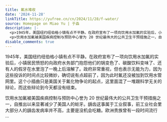 ```yaml
---
title: 氟水难收
date: '2024-11-28'
linkTitle: https://yufree.cn/cn/2024/11/28/f-water/
source: Homepage on Miao Yu | 于淼
description: |-
  <p>1945年，美国纽约纽伯格小镇有点不平静。在政府宣布了一项向饮用水加氟的实验后，小镇居民愤怒的向政府水务部门抱怨他们的锅变色了、碳酸饮料变味了、还有人的假牙在水里泡了一晚上后溶解了。政府非常重视，但也表示无能为力，因为这些投诉的时间点比较微妙，确切说有点超前了，因为此时氟还没被加到饮用水管网里。这个小插曲只是美国关于氟化物争论的起点，这里面混了一堆跟科学无关的辩论，而这些辩论到今天都没有结束。</p>
  <p>饮用水加氟被美国疾病控制与预防中心誉为 20 世纪最伟大的公共卫生干预措施之一，自推出以来显著减少了美国人的蛀牙。龋齿这事属于工业叙事，前工业社会里大部分人的龋齿发病率并不高，主要是没机会吃糖。欧洲贵族曾有一段时间流行 ...
disable_comments: true
---
```

<p>1945年，美国纽约纽伯格小镇有点不平静。在政府宣布了一项向饮用水加氟的实验后，小镇居民愤怒的向政府水务部门抱怨他们的锅变色了、碳酸饮料变味了、还有人的假牙在水里泡了一晚上后溶解了。政府非常重视，但也表示无能为力，因为这些投诉的时间点比较微妙，确切说有点超前了，因为此时氟还没被加到饮用水管网里。这个小插曲只是美国关于氟化物争论的起点，这里面混了一堆跟科学无关的辩论，而这些辩论到今天都没有结束。</p>
<p>饮用水加氟被美国疾病控制与预防中心誉为 20 世纪最伟大的公共卫生干预措施之一，自推出以来显著减少了美国人的蛀牙。龋齿这事属于工业叙事，前工业社会里大部分人的龋齿发病率并不高，主要是没机会吃糖。欧洲贵族曾有一段时间流行 ...